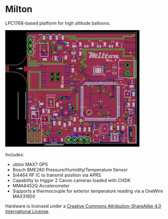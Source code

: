 # Milton

LPC1768-based platform for high altitude balloons.

![Eagle](Hardware/images/milton_eagle.png)

Includes:
* ublox MAX7 GPS
* Bosch BME280 Pressure/Humidity/Temperature Sensor
* Si4464 RF IC to transmit position via APRS
* Capability to trigger 2 Canon cameras loaded with CHDK
* MMA8452Q Accelerometer
* Supports a thermocouple for exterior temperature reading via a OneWire MAX31850

Hardware is licensed under a <a rel="license" href="http://creativecommons.org/licenses/by-sa/4.0/">Creative Commons Attribution-ShareAlike 4.0 International License</a>.
